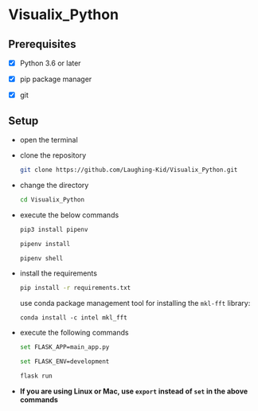 # Visualix_Python



## Prerequisites
- [x] Python 3.6 or later
- [x] pip package manager
- [x] git


## Setup
- open the terminal
- clone the repository
	```bash
	git clone https://github.com/Laughing-Kid/Visualix_Python.git
	```
- change the directory

	```bash
	cd Visualix_Python
	```
- execute the below commands
 	```bash
	pip3 install pipenv
	```
	```bash
	pipenv install
	```
	```bash
	pipenv shell
	```
	
- install the requirements 
	```bash
	pip install -r requirements.txt
	```
    use conda package management tool for installing the `mkl-fft` library:
    ```
    conda install -c intel mkl_fft 
    ``` 
- execute the following commands
	```bash
	set FLASK_APP=main_app.py
	```
	```bash
 	set FLASK_ENV=development
	```
	```bash
 	flask run
	```
	
- **If you are using Linux or Mac, use `export` instead of `set` in the above commands**
